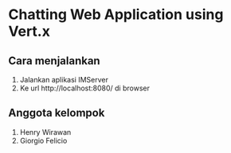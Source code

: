 # Chatting Web Application using Vert.x

## Cara menjalankan
1. Jalankan aplikasi IMServer
2. Ke url http://localhost:8080/ di browser

## Anggota kelompok
1. Henry Wirawan
2. Giorgio Felicio
